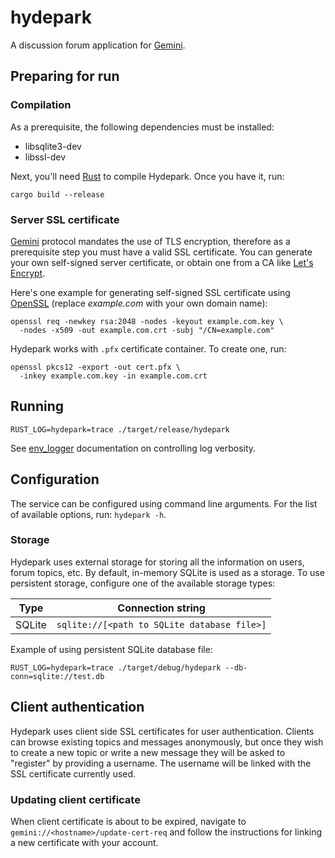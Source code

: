hydepark
========

A discussion forum application for [Gemini](https://gemini.circumlunar.space).

## Preparing for run

### Compilation

As a prerequisite, the following dependencies must be installed:
 
 * libsqlite3-dev
 * libssl-dev

Next, you'll need [Rust](https://www.rust-lang.org) to compile Hydepark. Once you have it, run:

    cargo build --release

### Server SSL certificate

[Gemini](https://gemini.circumlunar.space) protocol mandates the use of TLS encryption, therefore as a prerequisite step you must have a valid SSL certificate.
You can generate your own self-signed server certificate, or obtain one from a CA like [Let's Encrypt](https://letsencrypt.org).

Here's one example for generating self-signed SSL certificate using [OpenSSL](https://www.openssl.org) (replace *example.com* with your own domain name):

    openssl req -newkey rsa:2048 -nodes -keyout example.com.key \
      -nodes -x509 -out example.com.crt -subj "/CN=example.com"

Hydepark works with `.pfx` certificate container. To create one, run:

    openssl pkcs12 -export -out cert.pfx \
      -inkey example.com.key -in example.com.crt

## Running

    RUST_LOG=hydepark=trace ./target/release/hydepark

See [env_logger](https://docs.rs/env_logger) documentation on controlling log verbosity.

## Configuration

The service can be configured using command line arguments. For the list of available options, run: `hydepark -h`.

### Storage

Hydepark uses external storage for storing all the information on users, forum topics, etc. By default, in-memory SQLite is used as a storage. To use persistent storage, configure one of the available storage types:

|Type|Connection string|
|-|-
|SQLite|`sqlite://[<path to SQLite database file>]`|

Example of using persistent SQLite database file:

    RUST_LOG=hydepark=trace ./target/debug/hydepark --db-conn=sqlite://test.db

## Client authentication

Hydepark uses client side SSL certificates for user authentication. Clients can browse existing topics and messages anonymously, but once they wish to create a new topic or write a new message they will be asked to "register" by providing a username. The username will be linked with the SSL certificate currently used.

### Updating client certificate

When client certificate is about to be expired, navigate to `gemini://<hostname>/update-cert-req` and follow the instructions for linking a new certificate with your account.
